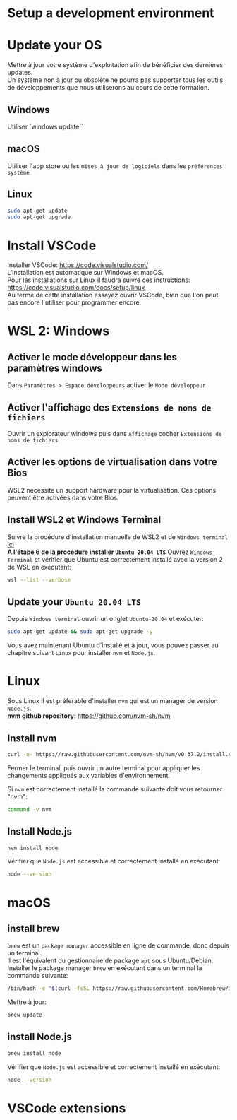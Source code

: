 # Setup a development environment

# Update your OS

Mettre à jour votre système d'exploitation afin de bénéficier des dernières updates.  
Un système non à jour ou obsolète ne pourra pas supporter tous les outils de développements que nous utiliserons au cours de cette formation.

## Windows

Utiliser `windows update``

## macOS

Utiliser l'app store ou les `mises à jour de logiciels` dans les `préférences système`

## Linux

```zsh
sudo apt-get update
sudo apt-get upgrade
```

# Install VSCode

Installer VSCode: https://code.visualstudio.com/  
L'installation est automatique sur Windows et macOS.  
Pour les installations sur Linux il faudra suivre ces instructions: https://code.visualstudio.com/docs/setup/linux  
Au terme de cette installation essayez ouvrir VSCode, bien que l'on peut pas encore l'utiliser pour programmer encore.

# WSL 2: Windows

## Activer le mode développeur dans les paramètres windows

Dans `Paramètres > Espace développeurs` activer le `Mode développeur`

## Activer l'affichage des `Extensions de noms de fichiers`

Ouvrir un explorateur windows puis dans `Affichage` cocher `Extensions de noms de fichiers`

## Activer les options de virtualisation dans votre Bios

WSL2 nécessite un support hardware pour la virtualisation.
Ces options peuvent être activées dans votre Bios.

## Install WSL2 et Windows Terminal

Suivre la procédure d'installation manuelle de WSL2 et de `Windows terminal` [ici](https://docs.microsoft.com/fr-fr/windows/wsl/install-win10#manual-installation-steps)  
**A l'étape 6 de la procédure installer `Ubuntu 20.04 LTS`**
Ouvrez `Windows Terminal` et vérifier que Ubuntu est correctement installé avec la version 2 de WSL en exécutant:

```zsh
wsl --list --verbose
```

## Update your `Ubuntu 20.04 LTS`

Depuis `Windows terminal` ouvrir un onglet `Ubuntu-20.04` et exécuter:

```zsh
sudo apt-get update && sudo apt-get upgrade -y
```

Vous avez maintenant Ubuntu d'installé et à jour, vous pouvez passer au chapitre suivant `Linux` pour installer `nvm` et `Node.js`.

# Linux

Sous Linux il est préferable d'installer `nvm` qui est un manager de version `Node.js`.  
**nvm github repository**: https://github.com/nvm-sh/nvm

## Install nvm

```zsh
curl -o- https://raw.githubusercontent.com/nvm-sh/nvm/v0.37.2/install.sh | bash
```

Fermer le terminal, puis ouvrir un autre terminal pour appliquer les changements appliqués aux variables d'environnement.

Si `nvm` est correctement installé la commande suivante doit vous retourner "nvm":

```zsh
command -v nvm
```

## Install Node.js

```zsh
nvm install node
```

Vérifier que `Node.js` est accessible et correctement installé en exécutant:

```zsh
node --version
```

# macOS

## install brew

`brew` est un `package manager` accessible en ligne de commande, donc depuis un terminal.  
Il est l'équivalent du gestionnaire de package `apt` sous Ubuntu/Debian.  
Installer le package manager `brew` en exécutant dans un terminal la commande suivante:

```zsh
/bin/bash -c "$(curl -fsSL https://raw.githubusercontent.com/Homebrew/install/HEAD/install.sh)"
```

Mettre à jour:

```zsh
brew update
```

## install Node.js

```zsh
brew install node
```

Vérifier que `Node.js` est accessible et correctement installé en exécutant:

```zsh
node --version
```

# VSCode extensions
